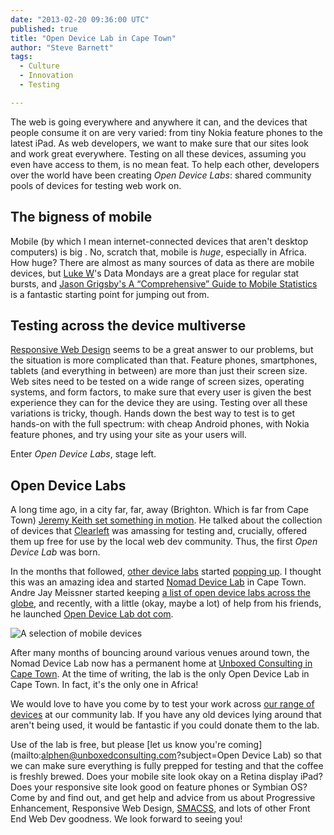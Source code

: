 ```yaml
---
date: "2013-02-20 09:36:00 UTC"
published: true
title: "Open Device Lab in Cape Town"
author: "Steve Barnett"
tags:
  - Culture
  - Innovation
  - Testing

---
```


The web is going everywhere and anywhere it can, and the devices that people consume it on are very varied: from tiny Nokia feature phones to the latest iPad. As web developers, we want to make sure that our sites look and work great everywhere. Testing on all these devices, assuming you even have access to them, is no mean feat. To help each other, developers over the world have been creating *Open Device Labs*: shared community pools of devices for testing web work on.

## The bigness of mobile

Mobile (by which I mean internet-connected devices that aren't desktop computers) is big . No, scratch that, mobile is *huge*, especially in Africa. How huge? There are almost as many sources of data as there are mobile devices, but [Luke W](http://www.lukew.com/)'s Data Mondays are a great place for regular stat bursts, and [Jason Grigsby's A “Comprehensive” Guide to Mobile Statistics](http://blog.cloudfour.com/a-comprehensive-guide-to-mobile-statistics/) is a fantastic starting point for jumping out from.

## Testing across the device multiverse

[Responsive Web Design](http://alistapart.com/article/responsive-web-design) seems to be a great answer to our problems, but the situation is more complicated than that. Feature phones, smartphones, tablets (and everything in between) are more than just their screen size. Web sites need to be tested on a wide range of screen sizes, operating systems, and form factors, to make sure that every user is given the best experience they can for the device they are using. Testing over all these variations is tricky, though. Hands down the best way to test is to get hands-on with the full spectrum: with cheap Android phones, with Nokia feature phones, and try using your site as your users will.

Enter _Open Device Labs_, stage left.

## Open Device Labs

A long time ago, in a city far, far, away (Brighton. Which is far from Cape Town) [Jeremy Keith set something in motion](http://adactio.com/journal/5433/). He talked about the collection of devices that [Clearleft](http://clearleft.com/) was amassing for testing and, crucially, offered them up free for use by the local web dev community. Thus, the first _Open Device Lab_ was born.

In the months that followed, [other device labs](http://adactio.com/journal/5622/) started [popping up](http://adactio.com/journal/5767/). I thought this was an amazing idea and started  [Nomad Device Lab](http://devicelab.co.za/) in Cape Town. Andre Jay Meissner started keeping [a list of open device labs across the globe](http://klick-ass.com/awesomeness/avoid-the-tamagotchis-a-list-of-open-device-labs/), and recently, with a little (okay, maybe a lot) of help from his friends, he launched [Open Device Lab dot com](http://opendevicelab.com/).

<img src="https://dl.dropbox.com/u/3831832/device-lab-at-ubxd.jpg" alt="A selection of mobile devices" />

After many months of bouncing around various venues around town, the Nomad Device Lab now has a permanent home at [Unboxed Consulting in Cape Town](http://www.unboxedconsulting.com/contact). At the time of writing, the lab is the only Open Device Lab in Cape Town. In fact, it's the only one in Africa!

We would love to have you come by to test your work across [our range of devices](http://devicelab.co.za/the-lab.php#devicesinthelab) at our community lab. If you have any old devices lying around that aren't being used, it would be fantastic if you could donate them to the lab.

Use of the lab is free, but please [let us know you're coming](mailto:alphen@unboxedconsulting.com?subject=Open Device Lab) so that we can make sure everything is fully prepped for testing and that the coffee is freshly brewed. Does your mobile site look okay on a Retina display iPad? Does your responsive site look good on feature phones or Symbian OS? Come by and find out, and get help and advice from us about Progressive Enhancement, Responsive Web Design, [SMACSS](http://www.smacss.com/), and lots of other Front End Web Dev goodness. We look forward to seeing you!
